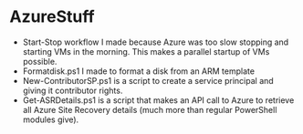 # AzureStuff

- Start-Stop workflow I made because Azure was too slow stopping and starting VMs in the morning. This makes a parallel startup of VMs possible.
- Formatdisk.ps1 I made to format a disk from an ARM template
- New-ContributorSP.ps1 is a script to create a service principal and giving it contributor rights.
- Get-ASRDetails.ps1 is a script that makes an API call to Azure to retrieve all Azure Site Recovery details (much more than regular PowerShell modules give).



